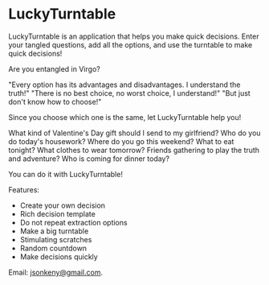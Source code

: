 # LuckyTurntable
LuckyTurntable is an application that helps you make quick decisions. Enter your tangled questions, add all the options, and use the turntable to make quick decisions!

Are you entangled in Virgo?

"Every option has its advantages and disadvantages. I understand the truth!"
"There is no best choice, no worst choice, I understand!"
"But just don't know how to choose!"

Since you choose which one is the same, let LuckyTurntable help you!

What kind of Valentine's Day gift should I send to my girlfriend? Who do you do today's housework? Where do you go this weekend? What to eat tonight? What clothes to wear tomorrow?
Friends gathering to play the truth and adventure? Who is coming for dinner today?

You can do it with LuckyTurntable!

Features:

* Create your own decision
* Rich decision template
* Do not repeat extraction options
* Make a big turntable
* Stimulating scratches
* Random countdown
* Make decisions quickly


Email: jsonkeny@gmail.com.
